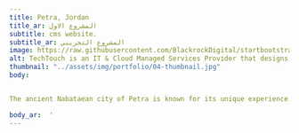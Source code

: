 ```yaml
---
title: Petra, Jordan
title_ar: المشروع الاول
subtitle: cms website.
subtitle_ar: المشروع التجريبي
image: https://raw.githubusercontent.com/BlackrockDigital/startbootstrap-agency/master/src/assets/img/portfolio/01-full.jpg
alt: TechTouch is an IT & Cloud Managed Services Provider that designs, implements and supports solutions for businesses
thumbnail: "../assets/img/portfolio/04-thumbnail.jpg"
body:


The ancient Nabataean city of Petra is known for its unique experience through a narrow passage in the Siq that leads to the famous Treasury or the Treasury. Explore its temples, tombs and camel alleys, or do so on foot and enjoy a tour of the lanes for a truly wonderful experience.

body_ar:  '
---
```

